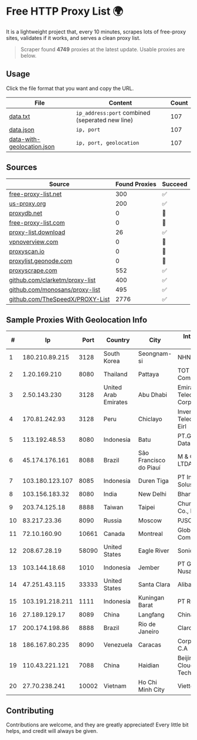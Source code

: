 
# Free HTTP Proxy List 🌍

It is a lightweight project that, every 10 minutes, scrapes lots of free-proxy sites, validates if it works, and serves a clean proxy list.


> Scraper found **4749** proxies at the latest update. Usable proxies are below.

## Usage

Click the file format that you want and copy the URL.


|File|Content|Count|
|----|-------|-----|
|[data.txt](https://raw.githubusercontent.com/themiralay/Proxy-List-World/master/data.txt)|`ip_address:port` combined (seperated new line)|107|
|[data.json](https://raw.githubusercontent.com/themiralay/Proxy-List-World/master/data.json)|`ip, port`|107|
|[data-with-geolocation.json](https://raw.githubusercontent.com/themiralay/Proxy-List-World/master/data-with-geolocation.json)|`ip, port, geolocation`|107|

## Sources

|Source|Found Proxies|Succeed|
|------|-------------|-------|
|[free-proxy-list.net](https://free-proxy-list.net)|300|✅|
|[us-proxy.org](https://www.us-proxy.org)|200|✅|
|[proxydb.net](http://proxydb.net)|0|🚫|
|[free-proxy-list.com](https://free-proxy-list.com/?page=&port=&type%5B%5D=http&type%5B%5D=https&up_time=0&search=Search)|0|🚫|
|[proxy-list.download](https://www.proxy-list.download/HTTP)|26|✅|
|[vpnoverview.com](https://vpnoverview.com/privacy/anonymous-browsing/free-proxy-servers)|0|🚫|
|[proxyscan.io](https://www.proxyscan.io)|0|🚫|
|[proxylist.geonode.com](https://proxylist.geonode.com/api/proxy-list?limit=300&page=1&sort_by=lastChecked&sort_type=desc&protocols=http,https)|0|🚫|
|[proxyscrape.com](https://api.proxyscrape.com/v2/?request=displayproxies&protocol=http&timeout=10000&country=all&ssl=all&anonymity=all)|552|✅|
|[github.com/clarketm/proxy-list](https://raw.githubusercontent.com/clarketm/proxy-list/master/proxy-list-raw.txt)|400|✅|
|[github.com/monosans/proxy-list](https://raw.githubusercontent.com/monosans/proxy-list/main/proxies/http.txt)|495|✅|
|[github.com/TheSpeedX/PROXY-List](https://raw.githubusercontent.com/TheSpeedX/PROXY-List/master/http.txt)|2776|✅|


## Sample Proxies With Geolocation Info

|#|Ip|Port|Country|City|Internet Service Provider|
|-|--|----|-------|----|-------------------------|
|1|180.210.89.215|3128|South Korea|Seongnam-si|NHNCLOUD|
|2|1.20.169.210|8080|Thailand|Pattaya|TOT Public Company Limited|
|3|2.50.143.230|3128|United Arab Emirates|Abu Dhabi|Emirates Telecommunications Corporation|
|4|170.81.242.93|3128|Peru|Chiclayo|Inventa Telecomunicaciones Eirl|
|5|113.192.48.53|8080|Indonesia|Batu|PT.Global Media Data Prima|
|6|45.174.176.161|8088|Brazil|São Francisco do Piauí|M & G TELECON LTDA|
|7|103.180.123.107|8085|Indonesia|Duren Tiga|PT Indo Telemedia Solusi|
|8|103.156.183.32|8080|India|New Delhi|Bharti Airtel Limited|
|9|203.74.125.18|8888|Taiwan|Taipei|Chunghwa Telecom Co., Ltd.|
|10|83.217.23.36|8090|Russia|Moscow|PJSC Rostelecom|
|11|72.10.160.90|10661|Canada|Montreal|GloboTech Communications|
|12|208.67.28.19|58090|United States|Eagle River|SonicNet Inc.|
|13|103.144.18.68|1010|Indonesia|Jember|PT Gasatek Bintang Nusantara|
|14|47.251.43.115|33333|United States|Santa Clara|Alibaba Cloud LLC|
|15|103.191.218.211|1111|Indonesia|Kuningan Barat|PT Replay Inti Media|
|16|27.189.129.17|8089|China|Langfang|Chinanet|
|17|200.174.198.86|8888|Brazil|Rio de Janeiro|Claro S.A|
|18|186.167.80.235|8090|Venezuela|Caracas|Corporacion Digitel C.A|
|19|110.43.221.121|7088|China|Haidian|Beijing Kingsoft Cloud Internet Technology Co|
|20|27.70.238.241|10002|Vietnam|Ho Chi Minh City|Viettel Group|



## Contributing

Contributions are welcome, and they are greatly appreciated! Every
little bit helps, and credit will always be given.

